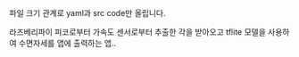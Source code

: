 파일 크기 관계로 yaml과 src code만 올립니다.  


라즈베리파이 피코로부터 가속도 센서로부터 추출한 각을 받아오고 tflite 모델을 사용하여 수면자세를 앱에 출력하는 앱..  
